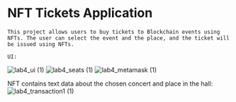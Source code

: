 # NFT Tickets Application

`This project allows users to buy tickets to Blockchain events using NFTs. The user can select the event and the place, and the ticket will be issued using NFTs.`

`UI:`

![lab4_ui (1)](https://github.com/KirillSpitsyn/NFT-Tickets-App/assets/72778161/41c7061d-99ea-4706-8fbd-b83dbb3778d0)
![lab4_seats (1)](https://github.com/KirillSpitsyn/NFT-Tickets-App/assets/72778161/7e7a8b17-4855-41f8-a25f-e0a2eb3aef17)
![lab4_metamask (1)](https://github.com/KirillSpitsyn/NFT-Tickets-App/assets/72778161/4ba1a907-03ed-4731-a8de-b3b00d9ef01f)

NFT contains text data about the chosen concert and place in the hall:
![lab4_transaction1 (1)](https://github.com/KirillSpitsyn/NFT-Tickets-App/assets/72778161/7d5c0bb1-d3ef-4141-90db-5ed5c2725a54)
